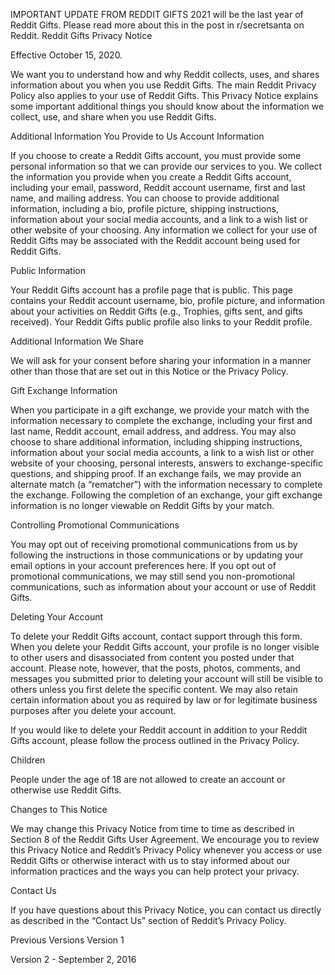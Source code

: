 IMPORTANT UPDATE FROM REDDIT GIFTS
2021 will be the last year of Reddit Gifts.
Please read more about this in the post in r/secretsanta on Reddit.
Reddit Gifts Privacy Notice

Effective October 15, 2020.

We want you to understand how and why Reddit collects, uses, and shares information about you when you use Reddit Gifts. The main Reddit Privacy Policy also applies to your use of Reddit Gifts. This Privacy Notice explains some important additional things you should know about the information we collect, use, and share when you use Reddit Gifts.

Additional Information You Provide to Us
Account Information

If you choose to create a Reddit Gifts account, you must provide some personal information so that we can provide our services to you. We collect the information you provide when you create a Reddit Gifts account, including your email, password, Reddit account username, first and last name, and mailing address. You can choose to provide additional information, including a bio, profile picture, shipping instructions, information about your social media accounts, and a link to a wish list or other website of your choosing. Any information we collect for your use of Reddit Gifts may be associated with the Reddit account being used for Reddit Gifts.

Public Information

Your Reddit Gifts account has a profile page that is public. This page contains your Reddit account username, bio, profile picture, and information about your activities on Reddit Gifts (e.g., Trophies, gifts sent, and gifts received). Your Reddit Gifts public profile also links to your Reddit profile.

Additional Information We Share

We will ask for your consent before sharing your information in a manner other than those that are set out in this Notice or the Privacy Policy.

Gift Exchange Information

When you participate in a gift exchange, we provide your match with the information necessary to complete the exchange, including your first and last name, Reddit account, email address, and address. You may also choose to share additional information, including shipping instructions, information about your social media accounts, a link to a wish list or other website of your choosing, personal interests, answers to exchange-specific questions, and shipping proof. If an exchange fails, we may provide an alternate match (a “rematcher”) with the information necessary to complete the exchange. Following the completion of an exchange, your gift exchange information is no longer viewable on Reddit Gifts by your match.

Controlling Promotional Communications

You may opt out of receiving promotional communications from us by following the instructions in those communications or by updating your email options in your account preferences here. If you opt out of promotional communications, we may still send you non-promotional communications, such as information about your account or use of Reddit Gifts.

Deleting Your Account

To delete your Reddit Gifts account, contact support through this form. When you delete your Reddit Gifts account, your profile is no longer visible to other users and disassociated from content you posted under that account. Please note, however, that the posts, photos, comments, and messages you submitted prior to deleting your account will still be visible to others unless you first delete the specific content. We may also retain certain information about you as required by law or for legitimate business purposes after you delete your account.

If you would like to delete your Reddit account in addition to your Reddit Gifts account, please follow the process outlined in the Privacy Policy.

Children

People under the age of 18 are not allowed to create an account or otherwise use Reddit Gifts.

Changes to This Notice

We may change this Privacy Notice from time to time as described in Section 8 of the Reddit Gifts User Agreement. We encourage you to review this Privacy Notice and Reddit’s Privacy Policy whenever you access or use Reddit Gifts or otherwise interact with us to stay informed about our information practices and the ways you can help protect your privacy.

Contact Us

If you have questions about this Privacy Notice, you can contact us directly as described in the “Contact Us” section of Reddit’s Privacy Policy.

Previous Versions
Version 1

Version 2 - September 2, 2016